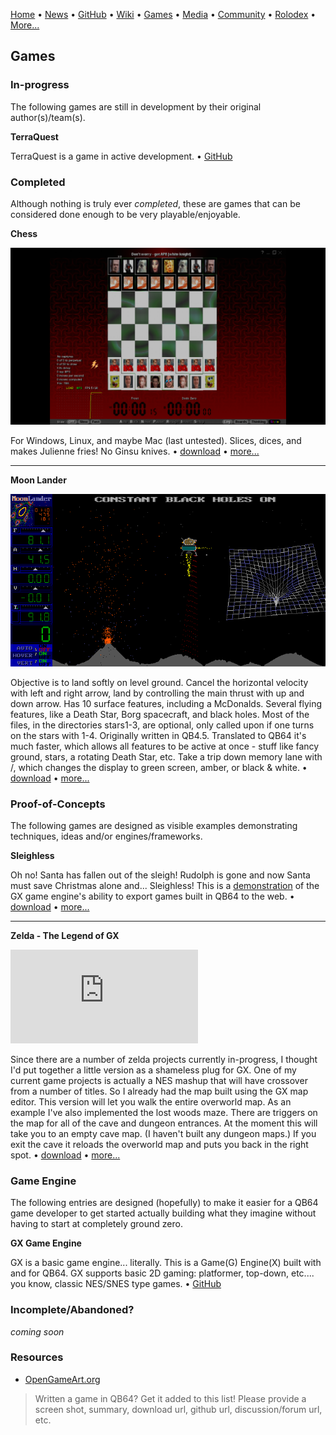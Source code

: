 [Home](https://qb64.com) • [News](news.md) • [GitHub](github.md) • [Wiki](wiki.md) • [Games](games.md) • [Media](media.md) • [Community](community.md) • [Rolodex](rolodex.md) • [More...](more.md)

## Games

### In-progress

The following games are still in development by their original author(s)/team(s).

**TerraQuest**

TerraQuest is a game in active development. • [GitHub](https://github.com/MaxineHelsel/CDF-Quest)

### Completed

Although nothing is truly ever *completed*, these are games that can be considered done enough to be very playable/enjoyable.

**Chess**

![Chess](images/chessqbt.png)

For Windows, Linux, and maybe Mac (last untested). Slices, dices, and makes Julienne fries!  No Ginsu knives. • [download](downloads/chess.7z) •  [more...](https://qb64phoenix.com/forum/showthread.php?tid=3)

---

**Moon Lander**

![MoonLander](images/lander_003.png)

Objective is to land softly on level ground.  Cancel the horizontal velocity with left and right arrow, land by controlling the main thrust with up and down arrow. Has 10 surface features, including a McDonalds.  Several flying features, like a Death Star, Borg spacecraft, and black holes. Most of the files, in the directories stars1-3, are optional, only called upon if one turns on the stars with 1-4. Originally written in QB4.5.  Translated to QB64 it's much faster, which allows all features to be active at once - stuff like fancy ground, stars, a rotating Death Star, etc. Take a trip down memory lane with /, which changes the display to green screen, amber, or black & white. • [download](downloads/L64.7z) •  [more...](https://qb64phoenix.com/forum/showthread.php?tid=223)

### Proof-of-Concepts

The following games are designed as visible examples demonstrating techniques, ideas and/or engines/frameworks.

**Sleighless**

Oh no! Santa has fallen out of the sleigh!  Rudolph is gone and now Santa must save Christmas alone and... Sleighless!  This is a [demonstration](https://boxgm.itch.io/sleighless) of the GX game engine's ability to export games built in QB64 to the web.  • [download](downloads/santa.zip) • [more...](https://qb64forum.alephc.xyz/index.php?topic=4454.msg139230#msg139230)

---

**Zelda - The Legend of GX**

![ZeldaGX](https://qb64forum.alephc.xyz/index.php?action=dlattach;topic=4528.0;attach=18051;image)

Since there are a number of zelda projects currently in-progress, I thought I'd put together a little version as a shameless plug for GX.  One of my current game projects is actually a NES mashup that will have crossover from a number of titles.  So I already had the map built using the GX map editor.  This version will let you walk the entire overworld map.  As an example I've also implemented the lost woods maze.  There are triggers on the map for all of the cave and dungeon entrances.  At the moment this will take you to an empty cave map.  (I haven't built any dungeon maps.)  If you exit the cave it reloads the overworld map and puts you back in the right spot. • [download](downloads/legend-of-gx.zip) • [more...](https://qb64forum.alephc.xyz/index.php?topic=4528.0)

### Game Engine

The following entries are designed (hopefully) to make it easier for a QB64 game developer to get started actually building what they imagine without having to start at completely ground zero.

**GX Game Engine**

GX is a basic game engine... literally. This is a Game(G) Engine(X) built with and for QB64. GX supports basic 2D gaming: platformer, top-down, etc.... you know, classic NES/SNES type games. • [GitHub](https://github.com/boxgaming/gx)

### Incomplete/Abandoned?

*coming soon*

### Resources

- [OpenGameArt.org](https://opengameart.org)

> Written a game in QB64? Get it added to this list! Please provide a screen shot, summary, download url, github url, discussion/forum url, etc.